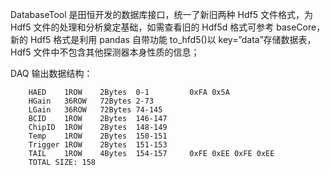 DatabaseTool 是田恒开发的数据库接口，统一了新旧两种 Hdf5 文件格式，为 Hdf5 文件的处理和分析奠定基础，如需查看旧的 Hdf5d 格式可参考 baseCore，新的 Hdf5 格式是利用 pandas 自带功能 to_hfd5()以
key=”data”存储数据表， Hdf5 文件中不包含其他探测器本身性质的信息；

DAQ 输出数据结构：

        HAED    1ROW    2Bytes  0-1         0xFA 0x5A
        HGain   36ROW   72Bytes 2-73        
        LGain   36ROW   72Bytes 74-145
        BCID    1ROW    2Bytes  146-147
        ChipID  1ROW    2Bytes  148-149
        Temp    1ROW    2Bytes  150-151
        Trigger 1ROW    2Bytes  151-153
        TAIL    1ROW    4Bytes  154-157     0xFE 0xEE 0xFE 0xEE
        TOTAL SIZE: 158
